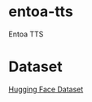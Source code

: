 # entoa-tts
Entoa TTS

# Dataset

[Hugging Face Dataset](https://huggingface.co/datasets/nilc-nlp/NURC-SP_ENTOA_TTS)

